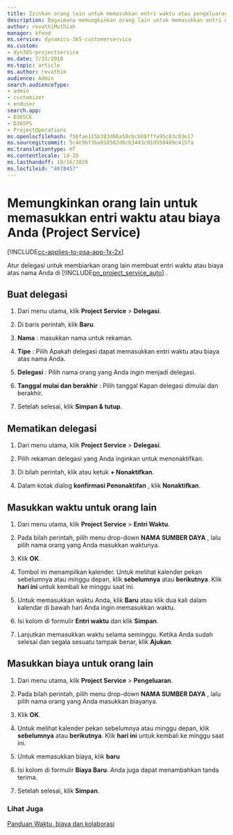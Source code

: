 ```yaml
---
title: Izinkan orang lain untuk memasukkan entri waktu atau pengeluaran
description: Bagaimana memungkinkan orang lain untuk memasukkan entri waktu atau biaya Anda dalam Project Service
author: revathiMuthiah
manager: kfend
ms.service: dynamics-365-customerservice
ms.custom:
- dyn365-projectservice
ms.date: 7/31/2018
ms.topic: article
ms.author: revathim
audience: Admin
search.audienceType:
- admin
- customizer
- enduser
search.app:
- D365CE
- D365PS
- ProjectOperations
ms.openlocfilehash: f56fae115b383d66a59cbcb08fffe95c83c83e17
ms.sourcegitcommit: 5c4c9bf3ba018562d6cb3443c01d550489c415fa
ms.translationtype: HT
ms.contentlocale: id-ID
ms.lasthandoff: 10/16/2020
ms.locfileid: "4078457"
---
```

# <a name="allow-someone-else-to-enter-your-time-entry-or-expense-project-service"></a>Memungkinkan orang lain untuk memasukkan entri waktu atau biaya Anda (Project Service)

[!INCLUDE[cc-applies-to-psa-app-1x-2x](../includes/cc-applies-to-psa-app-1x-2x.md)]

Atur delegasi untuk membiarkan orang lain membuat entri waktu atau biaya atas nama Anda di [!INCLUDE[pn_project_service_auto](../includes/pn-project-service-auto.md)] .  
  
## <a name="create-a-delegate"></a>Buat delegasi  
  
1.  Dari menu utama, klik **Project Service** > **Delegasi**.  
  
2.  Di baris perintah, klik **Baru**.  
  
3. **Nama** : masukkan nama untuk rekaman.  
  
4. **Tipe** : Pilih Apakah delegasi dapat memasukkan entri waktu atau biaya atas nama Anda.  
  
5. **Delegasi** : Pilih nama orang yang Anda ingin menjadi delegasi.  
  
6. **Tanggal mulai dan berakhir** : Pilih tanggal Kapan delegasi dimulai dan berakhir.  
  
7.  Setelah selesai, klik **Simpan & tutup**.  
  
## <a name="turn-off-delegation"></a>Mematikan delegasi  
  
1.  Dari menu utama, klik **Project Service** > **Delegasi**.  
  
2.  Pilih rekaman delegasi yang Anda inginkan untuk menonaktifkan.  
  
3.  Di bilah perintah, klik atau ketuk **+ Nonaktifkan**.  
  
4.  Dalam kotak dialog **konfirmasi Penonaktifan** , klik **Nonaktifkan**.  
  
## <a name="enter-time-for-someone-else"></a>Masukkan waktu untuk orang lain  
  
1.  Dari menu utama, klik **Project Service** > **Entri Waktu**.  
  
2.  Pada bilah perintah, pilih menu drop-down **NAMA SUMBER DAYA** , lalu pilih nama orang yang Anda masukkan waktunya.  
  
3.  Klik **OK**.  
  
4.  Tombol ini menampilkan kalender. Untuk melihat kalender pekan sebelumnya atau minggu depan, klik **sebelumnya** atau **berikutnya**. Klik **hari ini** untuk kembali ke minggu saat ini.  
  
5.  Untuk memasukkan waktu Anda, klik **Baru** atau klik dua kali dalam kalendar di bawah hari Anda ingin memasukkan waktu.  
  
6.  Isi kolom di formulir **Entri waktu** dan klik **Simpan**.  
  
7.  Lanjutkan memasukkan waktu selama seminggu. Ketika Anda sudah selesai dan segala sesuatu tampak benar, klik **Ajukan**.  
  
## <a name="enter-expenses-for-someone-else"></a>Masukkan biaya untuk orang lain  
  
1.  Dari menu utama, klik **Project Service** > **Pengeluaran**.  
  
2.  Pada bilah perintah, pilih menu drop-down **NAMA SUMBER DAYA** , lalu pilih nama orang yang Anda masukkan biayanya.  
  
3.  Klik **OK**.  
  
4.  Untuk melihat kalender pekan sebelumnya atau minggu depan, klik **sebelumnya** atau **berikutnya**. Klik **hari ini** untuk kembali ke minggu saat ini.  
  
5.  Untuk memasukkan biaya, klik **baru**  
  
6.  Isi kolom di formulir **Biaya Baru**. Anda juga dapat menambahkan tanda terima.  
  
7.  Setelah selesai, klik **Simpan**.  
  
### <a name="see-also"></a>Lihat Juga  
 [Panduan Waktu, biaya dan kolaborasi](../psa/time-expense-collaboration-guide.md)
